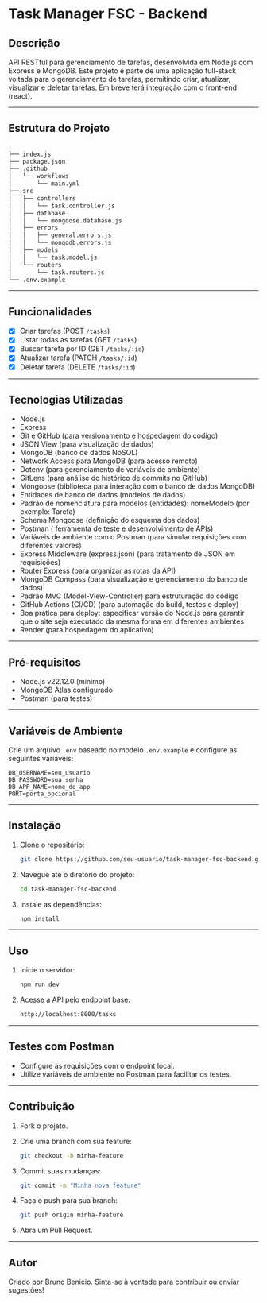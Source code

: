 # Task Manager FSC - Backend

## Descrição

API RESTful para gerenciamento de tarefas, desenvolvida em Node.js com Express e MongoDB. Este projeto é parte de uma aplicação full-stack voltada para o gerenciamento de tarefas, permitindo criar, atualizar, visualizar e deletar tarefas. Em breve terá integração com o front-end (react).

---

## Estrutura do Projeto

```bash
.
├── index.js
├── package.json
├── .github
│   └── workflows
│       └── main.yml
├── src
│   ├── controllers
│   │   └── task.controller.js
│   ├── database
│   │   └── mongoose.database.js
│   ├── errors
│   │   ├── general.errors.js
│   │   └── mongodb.errors.js
│   ├── models
│   │   └── task.model.js
│   └── routers
│       └── task.routers.js
└── .env.example
```

---

## Funcionalidades

-   [x] Criar tarefas (POST `/tasks`)
-   [x] Listar todas as tarefas (GET `/tasks`)
-   [x] Buscar tarefa por ID (GET `/tasks/:id`)
-   [x] Atualizar tarefa (PATCH `/tasks/:id`)
-   [x] Deletar tarefa (DELETE `/tasks/:id`)

---

## Tecnologias Utilizadas

-   Node.js
-   Express
-   Git e GitHub (para versionamento e hospedagem do código)
-   JSON View (para visualização de dados)
-   MongoDB (banco de dados NoSQL)
-   Network Access para MongoDB (para acesso remoto)
-   Dotenv (para gerenciamento de variáveis de ambiente)
-   GitLens (para análise do histórico de commits no GitHub)
-   Mongoose (biblioteca para interação com o banco de dados MongoDB)
-   Entidades de banco de dados (modelos de dados)
-   Padrão de nomenclatura para modelos (entidades): nomeModelo (por exemplo: Tarefa)
-   Schema Mongoose (definição do esquema dos dados)
-   Postman ( ferramenta de teste e desenvolvimento de APIs)
-   Variáveis de ambiente com o Postman (para simular requisições com diferentes valores)
-   Express Middleware (express.json) (para tratamento de JSON em requisições)
-   Router Express (para organizar as rotas da API)
-   MongoDB Compass (para visualização e gerenciamento do banco de dados)
-   Padrão MVC (Model-View-Controller) para estruturação do código
-   GitHub Actions (CI/CD) (para automação do build, testes e deploy)
-   Boa prática para deploy: especificar versão do Node.js para garantir que o site seja executado da mesma forma em diferentes ambientes
-   Render (para hospedagem do aplicativo)

---

## Pré-requisitos

-   Node.js v22.12.0 (mínimo)
-   MongoDB Atlas configurado
-   Postman (para testes)

---

## Variáveis de Ambiente

Crie um arquivo `.env` baseado no modelo `.env.example` e configure as seguintes variáveis:

```plaintext
DB_USERNAME=seu_usuario
DB_PASSWORD=sua_senha
DB_APP_NAME=nome_do_app
PORT=porta_opcional
```

---

## Instalação

1. Clone o repositório:

    ```bash
    git clone https://github.com/seu-usuario/task-manager-fsc-backend.git
    ```

2. Navegue até o diretório do projeto:

    ```bash
    cd task-manager-fsc-backend
    ```

3. Instale as dependências:

    ```bash
    npm install
    ```

---

## Uso

1. Inicie o servidor:

    ```bash
    npm run dev
    ```

2. Acesse a API pelo endpoint base:

    ```bash
    http://localhost:8000/tasks
    ```

---

## Testes com Postman

-   Configure as requisições com o endpoint local.
-   Utilize variáveis de ambiente no Postman para facilitar os testes.

---

## Contribuição

1. Fork o projeto.
2. Crie uma branch com sua feature:

    ```bash
    git checkout -b minha-feature
    ```

3. Commit suas mudanças:

    ```bash
    git commit -m "Minha nova feature"
    ```

4. Faça o push para sua branch:

    ```bash
    git push origin minha-feature
    ```

5. Abra um Pull Request.

---

## Autor

Criado por Bruno Benicio. Sinta-se à vontade para contribuir ou enviar sugestões!
